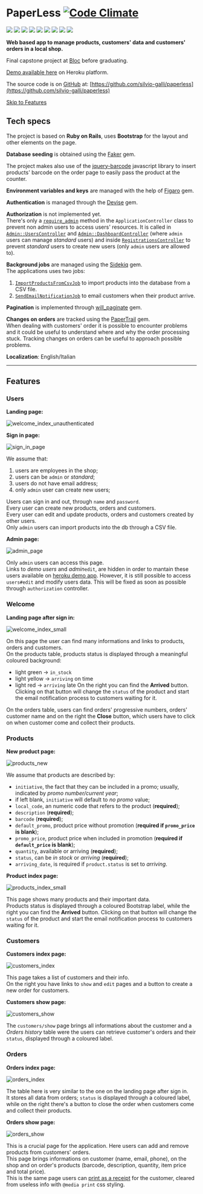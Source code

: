 # PaperLess [![Code Climate](https://codeclimate.com/github/silvio-galli/paperless/badges/gpa.svg)](https://codeclimate.com/github/silvio-galli/paperless)  
![](https://img.shields.io/badge/rails-4.2.5-green.svg?style=flat) ![](https://img.shields.io/badge/bootstrap_sass-3.3.6-green.svg?style=flat) ![](https://img.shields.io/badge/faker-1.6.3-green.svg?style=flat) ![](https://img.shields.io/badge/jquery_rails-4.0.5-green.svg?style=flat) ![](https://img.shields.io/badge/figaro-1.1.1-green.svg?style=flat) ![](https://img.shields.io/badge/devise-3.5.6-green.svg?style=flat) ![](https://img.shields.io/badge/sidekiq-4.1.4-green.svg?style=flat) ![](https://img.shields.io/badge/will_paginate-3.1.0-green.svg?style=flat) ![](https://img.shields.io/badge/papertrail-5.2.0-green.svg?style=flat)

**Web based app to manage products, customers' data and customers' orders in a local shop.**

Final capstone project at [Bloc](http://www.bloc.io) before graduating.

[Demo available here]() on Heroku platform.

The source code is on [GitHub](https://github.com) at: [https://github.com/silvio-galli/paperless](https://github.com/silvio-galli/paperless)

[Skip to Features](#features)

## Tech specs
The project is based on **Ruby on Rails**, uses **Bootstrap** for the layout and other elements on the page.

**Database seeding** is obtained using the [Faker](https://github.com/stympy/faker) gem.

The project makes also use of the [jquery-barcode](http://barcode-coder.com/en/barcode-jquery-plugin-201.html) javascript library to insert products' barcode on the order page to easily pass the product at the counter.

**Environment variables and keys** are managed with the help of [Figaro](https://github.com/laserlemon/figaro) gem.

**Authentication** is managed through the [Devise](https://github.com/plataformatec/devise) gem.

**Authorization** is not implemented yet.  
There's only a [`require_admin`](https://github.com/silvio-galli/paperless/blob/master/app/controllers/application_controller.rb) method in the `ApplicationController` class to prevent non admin users to access users' resources. It is called in [`Admin::UsersController`](https://github.com/silvio-galli/paperless/blob/master/app/controllers/admin/users_controller.rb) and [`Admin::DashboardController`](https://github.com/silvio-galli/paperless/blob/master/app/controllers/admin/dashboard_controller.rb) (where `admin` users can manage _standard_ users) and inside [`RegistrationsController`](https://github.com/silvio-galli/paperless/blob/master/app/controllers/registrations_controller.rb) to prevent _standard_ users to create new users (only `admin` users are allowed to).

**Background jobs** are managed using the [Sidekiq](https://github.com/mperham/sidekiq) gem.  
The applications uses two jobs:
1. [`ImportProductsFromCsvJob`](https://github.com/silvio-galli/paperless/blob/master/app/jobs/import_products_from_csv_job.rb) to import products into the database from a CSV file.
2. [`SendEmailNotificationJob`](https://github.com/silvio-galli/paperless/blob/master/app/jobs/send_email_notification_job.rb) to email customers when their product arrive.

**Pagination** is implemented through [will_paginate](https://github.com/mislav/will_paginate) gem.

**Changes on orders** are tracked using the [PaperTrail](https://github.com/airblade/paper_trail) gem.  
When dealing with customers' order it is possible to encounter problems and it could be useful to understand where and why the order processing stuck. Tracking changes on orders can be useful to approach possible problems.

**Localization**: English/Italian

---

## Features

### Users

**Landing page:**

![welcome_index_unauthenticated](https://cloud.githubusercontent.com/assets/15610747/25229134/691e719c-25cf-11e7-975b-40d68c191366.png)

**Sign in page:**

![sign_in_page](https://cloud.githubusercontent.com/assets/15610747/25229232/caef76e6-25cf-11e7-8b2b-5fdb70fe90cb.png)

We assume that:
 1. users are employees in the shop;
 2. users can be `admin` or _standard_;
 3. users do not have email address;
 4. only `admin` user can create new users;

Users can sign in and out, through `name` and `password`.  
Every user can create new products, orders and customers.  
Every user can edit and update products, orders and customers created by other users.  
Only `admin` users can import products into the db through a CSV file.

**Admin page:**

![admin_page](https://cloud.githubusercontent.com/assets/15610747/25229561/0ed9a8e4-25d1-11e7-9aac-ead5c2dc1d97.png)

Only `admin` users can access this page.  
Links to _demo users_ and _admin_`edit`, are hidden in order to mantain these users available on [heroku demo app]().
However, it is still possible to access `users#edit` and modify users data. This will be fixed as soon as possible through `authorization` controller.

### Welcome

**Landing page after sign in:**

![welcome_index_small](https://cloud.githubusercontent.com/assets/15610747/25228626/642d3792-25cd-11e7-8bab-2d7600b13ba0.png)

On this page the user can find many informations and links to products, orders and customers.  
On the products table, products status is displayed through a meaningful coloured background:
- light green -> `in_stock`
- light yellow -> `arriving` on time
- light red -> `arriving` late
On the right you can find the **Arrived** button. Clicking on that button will change the `status` of the product and start the email notification process to customers waiting for it.

On the orders table, users can find orders' progressive numbers, orders' customer name and on the right the **Close** button, which users have to click on when customer come and collect their products.

### Products

**New product page:**

![products_new](https://cloud.githubusercontent.com/assets/15610747/25228317/419e235e-25cc-11e7-991f-4321dbae31aa.png)

We assume that products are described by:
- `initiative`, the fact that they can be included in a promo; usually, indicated by _promo number/current year_;
- if left blank, `initiative` will default to _no promo_ value;
- `local_code`, an numeric code that refers to the product (**required**);
- `description` (**required**);
- `barcode` (**required**);
- `default_promo`, product price without promotion (**required if `promo_price` is blank**);
- `promo_price`, product price when included in promotion (**required if `default_price` is blank**);
- `quantity`, available or arriving (**required**);
- `status`, can be _in stock_ or _arriving_ (**required**);
- `arriving_date`, is required if `product.status` is set to _arriving_.


**Product index page:**

![products_index_small](https://cloud.githubusercontent.com/assets/15610747/25228338/587378c2-25cc-11e7-99d4-be9fd68c9da4.png)

This page shows many products and their important data.  
Products status is displayed through a coloured Bootstrap label, while the right you can find the **Arrived** button. Clicking on that button will change the `status` of the product and start the email notification process to customers waiting for it.

### Customers

**Customers index page:**

![customers_index](https://cloud.githubusercontent.com/assets/15610747/25229971/bfa8dc2a-25d2-11e7-89a9-f74322b6c28c.png)

This page takes a list of customers and their info.  
On the right you have links to `show` and `edit` pages and a button to create a new order for customers.

**Customers show page:**

![customers_show](https://cloud.githubusercontent.com/assets/15610747/25230260/a04474e2-25d3-11e7-9918-1a68e89a5fe7.png)

The `customers/show` page brings all informations about the customer and a _Orders history_ table were the users can retrieve customer's orders and their `status`, displayed through a coloured label.


### Orders

**Orders index page:**

![orders_index](https://cloud.githubusercontent.com/assets/15610747/25230515/8d0e2aa2-25d4-11e7-9324-f9f12f3b530e.png)

The table here is very similar to the one on the landing page after sign in.  
It stores all data from orders; `status` is displayed through a coloured label, while on the right there's a button to close the order when customers come and collect their products.

**Orders show page:**

![orders_show](https://cloud.githubusercontent.com/assets/15610747/25230891/0345e5f6-25d6-11e7-9a58-0ec5212570f2.png)

This is a crucial page for the application. Here users can add and remove products from customers' orders.  
This page brings informations on customer (name, email, phone), on the shop and on order's products (barcode, description, quantity, item price and total price).  
This is the same page users can [print as a receipt](https://cloud.githubusercontent.com/assets/15610747/25231261/876dc7f8-25d7-11e7-916b-7d60c519ceb1.png) for the customer, cleared from useless info with `@media print` css styling.
